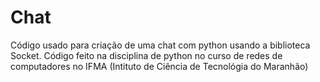 # Chat
Código usado para criação de uma chat com python usando a biblioteca Socket.
Código feito na disciplina de python no curso de redes de computadores no IFMA (Intituto de Ciência de Tecnológia do Maranhão)
